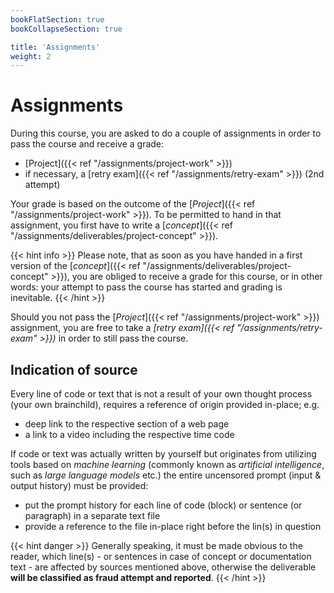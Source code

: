 ```yaml
---
bookFlatSection: true
bookCollapseSection: true

title: 'Assignments'
weight: 2
---
```



Assignments
===========


During this course, you are asked to do a couple of assignments in order to pass the course and receive a grade:

* [Project]({{< ref "/assignments/project-work" >}})
* if necessary, a [retry exam]({{< ref "/assignments/retry-exam" >}}) (2nd attempt)

Your grade is based on the outcome of the [*Project*]({{< ref "/assignments/project-work" >}}). To be permitted to hand
in that assignment, you first have to write a [*concept*]({{< ref "/assignments/deliverables/project-concept" >}}).

{{< hint info >}}
Please note, that as soon as you have handed in a first version of the [*concept*]({{< ref "/assignments/deliverables/project-concept" >}}),
you are obliged to receive a grade for this course, or in other words: your attempt to pass the course has started
and grading is inevitable.
{{< /hint >}}

Should you not pass the [*Project*]({{< ref "/assignments/project-work" >}}) assignment, you are free to take a
*[retry exam]({{< ref "/assignments/retry-exam" >}})* in order to still pass the course.


## Indication of source

Every line of code or text that is not a result of your own thought process (your own brainchild), requires a reference
of origin provided in-place; e.g. 

* deep link to the respective section of a web page
* a link to a video including the respective time code

If code or text was actually written by yourself but originates from utilizing tools based on *machine learning*
(commonly known as *artificial intelligence*, such as *large language models* etc.) the entire uncensored prompt
(input & output history) must be provided:

* put the prompt history for each line of code (block) or sentence (or paragraph) in a separate text file
* provide a reference to the file in-place right before the lin(s) in question

{{< hint danger >}}
Generally speaking, it must be made obvious to the reader, which line(s) - or sentences in case of concept or
documentation text - are affected by sources mentioned above, otherwise the deliverable __will be classified as
fraud attempt and reported__.
{{< /hint >}}
